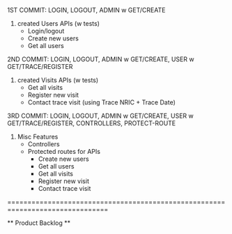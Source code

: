 1ST COMMIT: LOGIN, LOGOUT, ADMIN w GET/CREATE

1. created Users APIs (w tests)
   - Login/logout
   - Create new users
   - Get all users

2ND COMMIT: LOGIN, LOGOUT, ADMIN w GET/CREATE, USER w GET/TRACE/REGISTER

1. created Visits APIs (w tests)
   - Get all visits
   - Register new visit
   - Contact trace visit (using Trace NRIC + Trace Date)

3RD COMMIT: LOGIN, LOGOUT, ADMIN w GET/CREATE, USER w GET/TRACE/REGISTER, CONTROLLERS, PROTECT-ROUTE

1. Misc Features
   - Controllers
   - Protected routes for APIs
     - Create new users
     - Get all users
     - Get all visits
     - Register new visit
     - Contact trace visit

===============================================================================

** Product Backlog **
